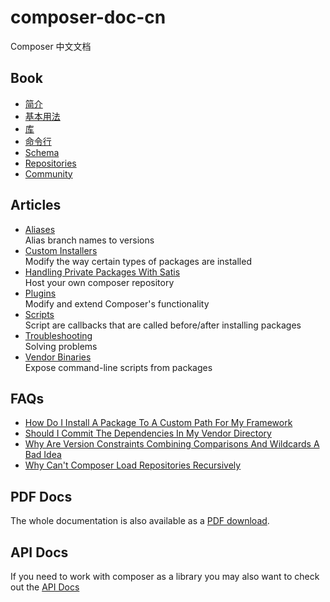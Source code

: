 composer-doc-cn
===============

Composer 中文文档

## Book
- [简介](#/cn-introduction/00-intro.md)
- [基本用法](#/cn-introduction/01-basic-usage.md)
- [库](#/cn-introduction/02-libraries.md)
- [命令行](#/cn-introduction/03-cli.md)
- [Schema](#/cn-introduction/04-schema.md)
- [Repositories](#/cn-introduction/05-repositories.md)
- [Community](#/cn-introduction/06-community.md)

## Articles
- [Aliases](/cn-introduction/articles/aliases.md)  
Alias branch names to versions
- [Custom Installers](/cn-introduction/articles/custom-installers.md)  
Modify the way certain types of packages are installed
- [Handling Private Packages With Satis](/cn-introduction/articles/handling-private-packages-with-satis.md)  
Host your own composer repository
- [Plugins](/cn-introduction/articles/plugins.md)  
Modify and extend Composer's functionality
- [Scripts](/cn-introduction/articles/scripts.md)  
Script are callbacks that are called before/after installing packages
- [Troubleshooting](/cn-introduction/articles/troubleshooting.md)  
Solving problems
- [Vendor Binaries](/cn-introduction/articles/vendor-binaries.md)  
Expose command-line scripts from packages

## FAQs

- [How Do I Install A Package To A Custom Path For My Framework](/cn-introduction/faqs/how-do-i-install-a-package-to-a-custom-path-for-my-framework.md)
- [Should I Commit The Dependencies In My Vendor Directory](/cn-introduction/faqs/should-i-commit-the-dependencies-in-my-vendor-directory.md)
- [Why Are Version Constraints Combining Comparisons And Wildcards A Bad Idea](/cn-introduction/faqs/why-are-version-constraints-combining-comparisons-and-wildcards-a-bad-idea.md)
- [Why Can't Composer Load Repositories Recursively](/cn-introduction/faqs/why-can%27t-composer-load-repositories-recursively.md)

## PDF Docs

The whole documentation is also available as a [PDF download](http://getcomposer.org/book.pdf).

## API Docs

If you need to work with composer as a library you may also want to check out the [API Docs](http://getcomposer.org/apidoc/master/index.html)